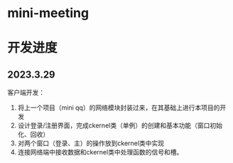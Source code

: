 # mini-meeting


# 开发进度

## 2023.3.29

客户端开发：

1. 将上一个项目（mini qq）的网络模块封装过来，在其基础上进行本项目的开发
2. 设计登录/注册界面，完成ckernel类（单例）的创建和基本功能（窗口初始化、回收）
3. 对两个窗口（登录、主）的操作放到ckernel类中实现
4. 连接网络端中接收数据和ckernel类中处理函数的信号和槽。

